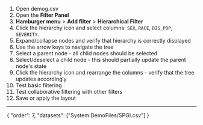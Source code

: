 1. Open demog.csv
1. Open the **Filter Panel** 
1. **Hamburger menu** > **Add filter** > **Hierarchical Filter**    
4. Click the hierarchy icon and select columns: `SEX`, `RACE`, `DIS_POP`, `SEVERITY`.
5. Expand/collapse nodes and verify that hierarchy is correctly displayed 
6. Use the arrow keys to navigate the tree
7. Select a parent node - all child nodes should be selected
8. Select/deselect a child node - this should partially update the parent node's state
9. Click the hierarchy icon and rearrange the columns - verify that the tree updates accordingly
10. Test basic filtering
11. Test collaborative filtering with other filters
12. Save or apply the layout

---
{
"order": 7,
"datasets": ["System:DemoFiles/SPGI.csv"]
}
